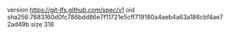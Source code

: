 version https://git-lfs.github.com/spec/v1
oid sha256:7883160d0fc786bdd86e7f11721e5cff719180a4aeb4a63a186cbf4ae72ad49b
size 318
